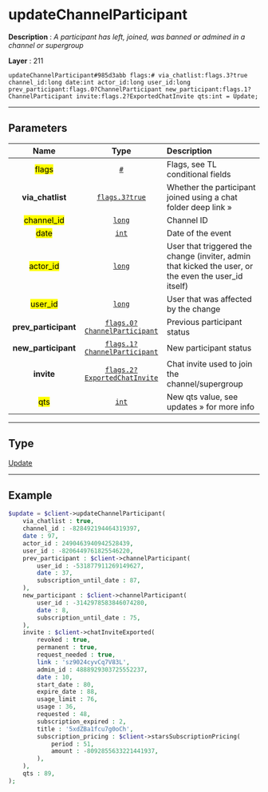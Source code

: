 # updateChannelParticipant

**Description** : *A participant has left, joined, was banned or admined in a channel or supergroup*

**Layer** : 211

```tl
updateChannelParticipant#985d3abb flags:# via_chatlist:flags.3?true channel_id:long date:int actor_id:long user_id:long prev_participant:flags.0?ChannelParticipant new_participant:flags.1?ChannelParticipant invite:flags.2?ExportedChatInvite qts:int = Update;
```

---

## Parameters

| Name | Type | Description |
| :---: | :---: | :--- |
| <mark>flags</mark> | [`#`](type/#) | Flags, see TL conditional fields |
| **via_chatlist** | [`flags.3?true`](type/true) | Whether the participant joined using a chat folder deep link » |
| <mark>channel_id</mark> | [`long`](type/long) | Channel ID |
| <mark>date</mark> | [`int`](type/int) | Date of the event |
| <mark>actor_id</mark> | [`long`](type/long) | User that triggered the change (inviter, admin that kicked the user, or the even the user_id itself) |
| <mark>user_id</mark> | [`long`](type/long) | User that was affected by the change |
| **prev_participant** | [`flags.0?ChannelParticipant`](type/ChannelParticipant) | Previous participant status |
| **new_participant** | [`flags.1?ChannelParticipant`](type/ChannelParticipant) | New participant status |
| **invite** | [`flags.2?ExportedChatInvite`](type/ExportedChatInvite) | Chat invite used to join the channel/supergroup |
| <mark>qts</mark> | [`int`](type/int) | New qts value, see updates » for more info |

---

## Type

[Update](type/Update)

---

## Example

```php
$update = $client->updateChannelParticipant(
	via_chatlist : true,
	channel_id : -828492194464319397,
	date : 97,
	actor_id : 2490463940942528439,
	user_id : -8206449761825546220,
	prev_participant : $client->channelParticipant(
		user_id : -531877911269149627,
		date : 37,
		subscription_until_date : 87,
	),
	new_participant : $client->channelParticipant(
		user_id : -3142978583846074280,
		date : 8,
		subscription_until_date : 75,
	),
	invite : $client->chatInviteExported(
		revoked : true,
		permanent : true,
		request_needed : true,
		link : 'sz9024cyvCq7V83L',
		admin_id : 4888929303725552237,
		date : 10,
		start_date : 80,
		expire_date : 88,
		usage_limit : 76,
		usage : 36,
		requested : 48,
		subscription_expired : 2,
		title : '5xdZBa1fcu7g0oCh',
		subscription_pricing : $client->starsSubscriptionPricing(
			period : 51,
			amount : -8092855633221441937,
		),
	),
	qts : 89,
);
```